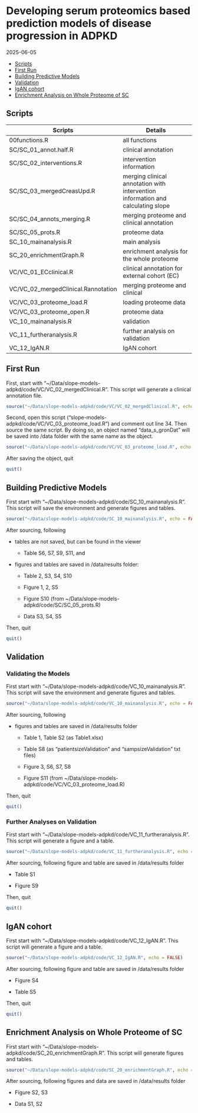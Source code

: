 Developing serum proteomics based prediction models of disease progression in ADPKD
================
2025-06-05

- [Scripts](#scripts)
- [First Run](#first-run)
- [Building Predictive Models](#building-predictive-models)
- [Validation](#validation)
- [IgAN cohort](#igan-cohort)
- [Enrichment Analysis on Whole Proteome of
  SC](#enrichment-analysis-on-whole-proteome-of-sc)

## Scripts

| Scripts                             | Details                                                                         |
|-------------------------------------|---------------------------------------------------------------------------------|
| 00functions.R                       | all functions                                                                   |
| SC/SC_01_annot.half.R               | clinical annotation                                                             |
| SC/SC_02_interventions.R            | intervention information                                                        |
| SC/SC_03_mergedCreasUpd.R           | merging clinical annotation with intervention information and calculating slope |
| SC/SC_04_annots_merging.R           | merging proteome and clinical annotation                                        |
| SC/SC_05_prots.R                    | proteome data                                                                   |
| SC_10_mainanalysis.R                | main analysis                                                                   |
| SC_20_enrichmentGraph.R             | enrichment analysis for the whole proteome                                      |
| VC/VC_01_ECclinical.R               | clinical annotation for external cohort (EC)                                    |
| VC/VC_02_mergedClinical.Rannotation | merging proteome and clinical                                                   |
| VC/VC_03_proteome_load.R            | loading proteome data                                                           |
| VC/VC_03_proteome_open.R            | proteome data                                                                   |
| VC_10_mainanalysis.R                | validation                                                                      |
| VC_11_furtheranalysis.R             | further analysis on validation                                                  |
| VC_12_IgAN.R                        | IgAN cohort                                                                     |

## First Run

First, start with
“~/Data/slope-models-adpkd/code/VC/VC_02_mergedClinical.R”. This script
will generate a clinical annotation file.

``` r
source("~/Data/slope-models-adpkd/code/VC/VC_02_mergedClinical.R", echo = FALSE)
```

Second, open this script
(“slope-models-adpkd/code/VC/VC_03_proteome_load.R”) and comment out
line 34. Then source the same script. By doing so, an object named
“data_s_gronDat” will be saved into /data folder with the same name as
the object.

``` r
source("~/Data/slope-models-adpkd/code/VC/VC_03_proteome_load.R", echo = FALSE)
```

After saving the object, quit

``` r
quit()
```

## Building Predictive Models

First start with “~/Data/slope-models-adpkd/code/SC_10_mainanalysis.R”.
This script will save the environment and generate figures and tables.

``` r
source("~/Data/slope-models-adpkd/code/SC_10_mainanalysis.R", echo = FALSE)
```

After sourcing, following

- tables are not saved, but can be found in the viewer

  - Table S6, S7, S9, S11, and

- figures and tables are saved in /data/results folder:

  - Table 2, S3, S4, S10

  - Figure 1, 2, S5

  - Figure S10 (from ~/Data/slope-models-adpkd/code/SC/SC_05_prots.R)

  - Data S3, S4, S5



Then, quit

``` r
quit()
```

## Validation

### Validating the Models

First start with “~/Data/slope-models-adpkd/code/VC_10_mainanalysis.R”.
This script will save the environment and generate figures and tables.

``` r
source("~/Data/slope-models-adpkd/code/VC_10_mainanalysis.R", echo = FALSE)
```

After sourcing, following

- figures and tables are saved in /data/results folder

  - Table 1, Table S2 (as Table1.xlsx)

  - Table S8 (as “patientsizeValidation” and “sampsizeValidation” txt
    files)

  - Figure 3, S6, S7, S8

  - Figure S11 (from
    ~/Data/slope-models-adpkd/code/VC/VC_03_proteome_load.R)

Then, quit

``` r
quit()
```

### Further Analyses on Validation

First start with
“~/Data/slope-models-adpkd/code/VC_11_furtheranalysis.R”. This script
will generate a figure and a table.

``` r
source("~/Data/slope-models-adpkd/code/VC_11_furtheranalysis.R", echo = FALSE)
```

After sourcing, following figure and table are saved in /data/results
folder

- Table S1

- Figure S9

Then, quit

``` r
quit()
```

## IgAN cohort

First start with “~/Data/slope-models-adpkd/code/VC_12_IgAN.R”. This
script will generate a figure and a table.

``` r
source("~/Data/slope-models-adpkd/code/VC_12_IgAN.R", echo = FALSE)
```

After sourcing, following figure and table are saved in /data/results
folder

- Figure S4

- Table S5

Then, quit

``` r
quit()
```

## Enrichment Analysis on Whole Proteome of SC

First start with
“~/Data/slope-models-adpkd/code/SC_20_enrichmentGraph.R”. This script
will generate figures and tables.

``` r
source("~/Data/slope-models-adpkd/code/SC_20_enrichmentGraph.R", echo = FALSE)
```

After sourcing, following figures and data are saved in /data/results
folder

- Figure S2, S3

- Data S1, S2
